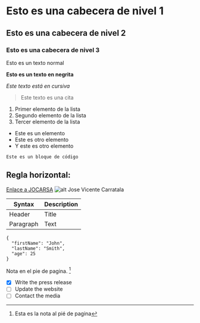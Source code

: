 # Esto es una cabecera de nivel 1
## Esto es una cabecera de nivel 2
### Esto es una cabecera de nivel 3

Esto es un texto normal

**Esto es un texto en negrita**

*Este texto está en cursiva*

> Este texto es una cita

1. Primer elemento de la lista
2. Segundo elemento de la lista
3. Tercer elemento de la lista

- Este es un elemento
- Este es otro elemento
- Y este es otro elemento

`
	Este es un bloque de código
`

Regla horizontal:
---

[Enlace a JOCARSA](https://jocarsa.com)
![alt Jose Vicente Carratala](https://media.licdn.com/dms/image/D4D03AQENah8jccRNmg/profile-displayphoto-shrink_200_200/0/1714469770688?e=2147483647&v=beta&t=ZU2DoF-Jwxncu_9PDlfNlijukWObAt8mBpaZ4FycJ0E)

| Syntax | Description |
| ----------- | ----------- |
| Header | Title |
| Paragraph | Text |

```
{
  "firstName": "John",
  "lastName": "Smith",
  "age": 25
}
```

Nota en el pie de pagina. [^1]

[^1]: Esta es la nota al pié de pagina

- [x] Write the press release
- [ ] Update the website
- [ ] Contact the media
